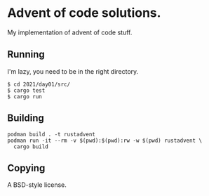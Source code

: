 # Advent of code solutions.

My implementation of advent of code stuff.

## Running

I'm lazy, you need to be in the right directory.

```shell
$ cd 2021/day01/src/
$ cargo test
$ cargo run
```

## Building

```shell
podman build . -t rustadvent
podman run -it --rm -v $(pwd):$(pwd):rw -w $(pwd) rustadvent \
  cargo build
```

## Copying

A BSD-style license.
